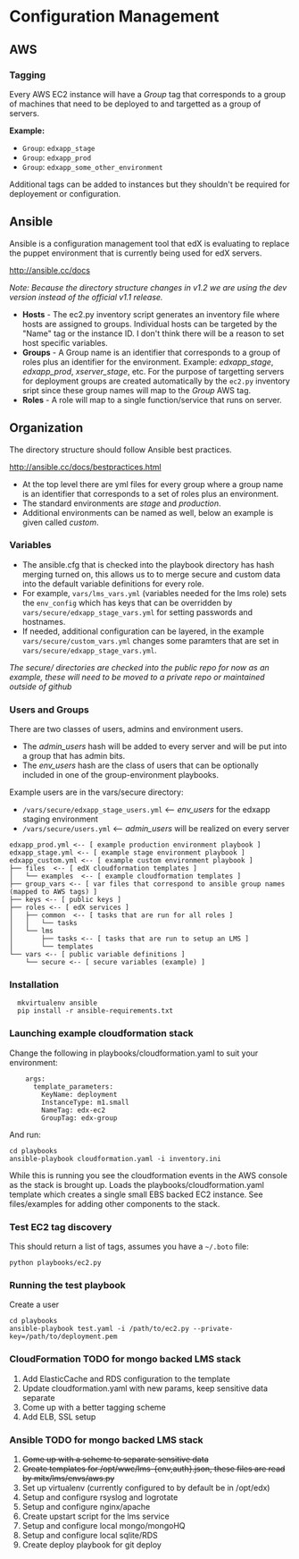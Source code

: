 # Configuration Management
## AWS

### Tagging

Every AWS EC2 instance will have a *Group* tag that corresponds to a group of machines that need to be deployed to and targetted as a group of servers. 

**Example:**
* `Group`: `edxapp_stage`
* `Group`: `edxapp_prod`
* `Group`: `edxapp_some_other_environment`
 
Additional tags can be added to instances but they shouldn't be required for deployement or configuration.

## Ansible

Ansible is a configuration management tool that edX is evaluating to replace the puppet environment 
that is currently being used for edX servers.

http://ansible.cc/docs

_Note: Because the directory structure changes in v1.2 we are using the dev version instead of the official v1.1 release._


* __Hosts__ -  The ec2.py inventory script generates an inventory file where hosts are assigned to groups. Individual hosts can be targeted by the "Name" tag or the instance ID. I don't think there will be a reason to set host specific variables.
* __Groups__ - A Group name is an identifier that corresponds to a group of roles plus an identifier for the environment.  Example: _edxapp_stage_, _edxapp_prod_, _xserver_stage_, etc.  For the purpose of targetting servers for deployment groups are created automatically by the `ec2.py` inventory sript since these group names will map to the _Group_ AWS tag. 
* __Roles__  - A role will map to a single function/service that runs on server.

## Organization

The directory structure should follow Ansible best practices.

http://ansible.cc/docs/bestpractices.html

* At the top level there are yml files for every group where a group name is an identifier that corresponds to a set of roles plus an environment.  
* The standard environments are _stage_ and _production_.
* Additional environments can be named as well, below an example is given called _custom_.


### Variables

* The ansible.cfg that is checked into the playbook directory has hash merging turned on, this allows
us to to merge secure and custom data into the default variable definitions for every role.
* For example, `vars/lms_vars.yml` (variables needed for the lms role) sets the `env_config` which has keys that can be overridden by `vars/secure/edxapp_stage_vars.yml` for setting passwords and hostnames.  
* If needed, additional configuration can be layered, in the example `vars/secure/custom_vars.yml` changes some paramters that are set in `vars/secure/edxapp_stage_vars.yml`.

_The secure/ directories are checked into the public repo for now as an example, these will need to be moved to a private repo or maintained outside of github_

### Users and Groups

There are two classes of users, admins and environment users.

* The *admin_users* hash will be added to every server and will be put into a group that has admin bits.
* The *env_users* hash are the class of users that can be optionally included in one of the group-environment playbooks.


Example users are in the vars/secure directory:

* `/vars/secure/edxapp_stage_users.yml` <-- *env_users* for the edxapp staging environment  
* `/vars/secure/users.yml` <-- *admin_users* will be realized on every server


```
edxapp_prod.yml <-- [ example production environment playbook ]
edxapp_stage.yml <-- [ example stage environment playbook ]
edxapp_custom.yml <-- [ example custom environment playbook ]
├── files  <-- [ edX cloudformation templates ]
│   └── examples  <-- [ example cloudformation templates ]
├── group_vars <-- [ var files that correspond to ansible group names (mapped to AWS tags) ]
├── keys <-- [ public keys ]
├── roles <-- [ edX services ]
│   ├── common  <-- [ tasks that are run for all roles ]
│   │   └── tasks
│   └── lms 
│       ├── tasks <-- [ tasks that are run to setup an LMS ]
│       └── templates
└── vars <-- [ public variable definitions ]
    └── secure <-- [ secure variables (example) ]

```
    

### Installation

```
  mkvirtualenv ansible
  pip install -r ansible-requirements.txt
```

### Launching example cloudformation stack

Change the following in playbooks/cloudformation.yaml to suit your environment:

```
    args:
      template_parameters:
        KeyName: deployment
        InstanceType: m1.small
        NameTag: edx-ec2
        GroupTag: edx-group
```

And run:

  ```
  cd playbooks
  ansible-playbook cloudformation.yaml -i inventory.ini
  ```


While this is running you see the cloudformation events in the AWS console as the stack is brought up.
Loads the playbooks/cloudformation.yaml template which creates a single small EBS backed EC2 instance.
See files/examples for adding other components to the stack.


### Test EC2 tag discovery

This should return a list of tags, assumes you have a `~/.boto` file:

  `python playbooks/ec2.py`
  
  
### Running the test playbook

Create a user

  ```
  cd playbooks
  ansible-playbook test.yaml -i /path/to/ec2.py --private-key=/path/to/deployment.pem
  ```
### CloudFormation TODO for mongo backed LMS stack

1. Add ElasticCache and RDS configuration to the template
2. Update cloudformation.yaml with new params, keep sensitive data separate
3. Come up with a better tagging scheme
4. Add ELB, SSL setup

### Ansible TODO for mongo backed LMS stack

1. ~~Come up with a scheme to separate sensitive data~~
2. ~~Create templates for /opt/wwc/lms-{env,auth}.json, these files are read by mitx/lms/envs/aws.py~~
3. Set up virtualenv (currently configured to by default be in /opt/edx)
4. Setup and configure rsyslog and logrotate
5. Setup and configure nginx/apache
5. Create upstart script for the lms service
6. Setup and configure local mongo/mongoHQ
7. Setup and configure local sqlite/RDS
8. Create deploy playbook for git deploy


  
  
